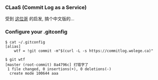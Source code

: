 ### CLaaS (Commit Log as a Service)

受到 [这位哥](http://whatthecommit.com/index.txt) 的启发, 搞个中文版的...

### Configure your .gitconfig

```
$ cat ~/.gitconfig
[alias]
    wtf = !git commit -m"$(curl -L -s https://commitlog.wolege.ca)"

$ git wtf
[master (root-commit) 8a4796c] 打错字了
 1 file changed, 0 insertions(+), 0 deletions(-)
  create mode 100644 aaa
```
